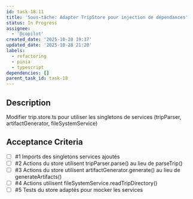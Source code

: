 ```yaml
---
id: task-18.11
title: 'Sous-tâche: Adapter TripStore pour injection de dépendances'
status: In Progress
assignee:
  - '@copilot'
created_date: '2025-10-28 19:37'
updated_date: '2025-10-28 21:20'
labels:
  - refactoring
  - pinia
  - typescript
dependencies: []
parent_task_id: task-18
---
```


## Description

<!-- SECTION:DESCRIPTION:BEGIN -->
Modifier trip.store.ts pour utiliser les singletons de services (tripParser, artifactGenerator, fileSystemService)
<!-- SECTION:DESCRIPTION:END -->

## Acceptance Criteria
<!-- AC:BEGIN -->
- [ ] #1 Imports des singletons services ajoutés
- [ ] #2 Actions du store utilisent tripParser.parse() au lieu de parseTrip()
- [ ] #3 Actions du store utilisent artifactGenerator.generate() au lieu de generateArtifacts()
- [ ] #4 Actions utilisent fileSystemService.readTripDirectory()
- [ ] #5 Tests du store adaptés pour mocker les services
<!-- AC:END -->
